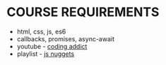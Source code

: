 # COURSE REQUIREMENTS

- html, css, js, es6
- callbacks, promises, async-await
- youtube - [coding addict](https://www.youtube.com/c/CodingAddict)
- playlist - [js nuggets](https://www.youtube.com/watch?v=80KX6aD9R7M&list=PLnHJACx3NwAfRUcuKaYhZ6T5NRIpzgNGJ)
